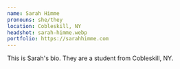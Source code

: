 ```yaml
---
name: Sarah Himme
pronouns: she/they
location: Cobleskill, NY
headshot: sarah-himme.webp
portfolio: https://sarahhimme.com
---
```


This is Sarah's bio. They are a student from Cobleskill, NY.

